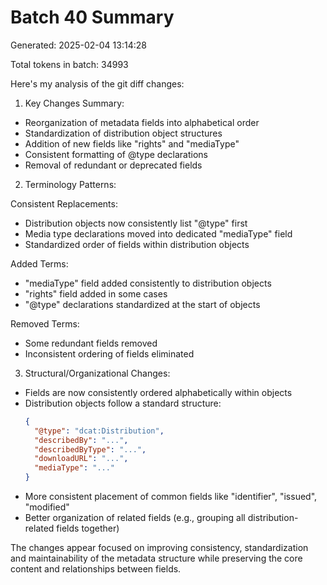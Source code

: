 # Batch 40 Summary

Generated: 2025-02-04 13:14:28

Total tokens in batch: 34993

Here's my analysis of the git diff changes:

1. Key Changes Summary:
- Reorganization of metadata fields into alphabetical order
- Standardization of distribution object structures
- Addition of new fields like "rights" and "mediaType"
- Consistent formatting of @type declarations
- Removal of redundant or deprecated fields

2. Terminology Patterns:

Consistent Replacements:
- Distribution objects now consistently list "@type" first
- Media type declarations moved into dedicated "mediaType" field
- Standardized order of fields within distribution objects

Added Terms:
- "mediaType" field added consistently to distribution objects
- "rights" field added in some cases
- "@type" declarations standardized at the start of objects

Removed Terms:
- Some redundant fields removed
- Inconsistent ordering of fields eliminated

3. Structural/Organizational Changes:
- Fields are now consistently ordered alphabetically within objects
- Distribution objects follow a standard structure:
  ```json
  {
    "@type": "dcat:Distribution",
    "describedBy": "...",
    "describedByType": "...", 
    "downloadURL": "...",
    "mediaType": "..."
  }
  ```
- More consistent placement of common fields like "identifier", "issued", "modified"
- Better organization of related fields (e.g., grouping all distribution-related fields together)

The changes appear focused on improving consistency, standardization and maintainability of the metadata structure while preserving the core content and relationships between fields.